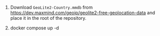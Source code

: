 1. Download `GeoLite2-Country.mmdb` from https://dev.maxmind.com/geoip/geolite2-free-geolocation-data and place it in the root of the repository.

2. docker compose up -d